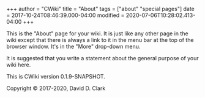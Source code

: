 +++
author = "CWiki"
title = "About"
tags = ["about" "special pages"]
date = 2017-10-24T08:46:39.000-04:00
modified = 2020-07-06T10:28:02.413-04:00
+++

This is the "About" page for your wiki. It is just like any other page in the wiki except that there is always a link to it in the menu bar at the top of the browser window. It's in the "More" drop-down menu.

It is suggested that you write a statement about the general purpose of your wiki here.

This is CWiki version 0.1.9-SNAPSHOT.

Copyright © 2017-2020, David D. Clark